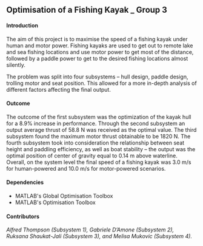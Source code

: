 ## Optimisation of a Fishing Kayak _ Group 3
#### Introduction
The aim of this project is to maximise the speed of a fishing kayak under human and motor power. Fishing kayaks are used to get out to remote lake and sea fishing locations and use motor power to get most of the distance, followed by a paddle power to get to the desired fishing locations almost silently.

The problem was split into four subsystems – hull design, paddle design, trolling motor and seat position. This allowed for a more in-depth analysis of different factors affecting the final output.

#### Outcome
The outcome of the first subsystem was the optimization of the kayak hull for a 8.9% increase in performance. Through the second subsystem an output average thrust of 58.8 N was received as the optimal value. The third subsystem found the maximum motor thrust obtainable to be 1820 N. The fourth subsystem took into consideration the relationship between seat height and paddling efficiency, as well as boat stability – the output was the optimal position of center of gravity equal to 0.14 m above waterline. Overall, on the system level the final speed of a fishing kayak was 3.0 m/s for human-powered and 10.0 m/s for motor-powered scenarios.

#### Dependencies

- MATLAB's Global Optimisation Toolbox
- MATLAB's Optimisation Toolbox

#### Contributors

*Alfred Thompson (Subsystem 1), Gabriele D’Amone (Subsystem 2), Ruksana Shaukat-Jali (Subsystem 3), and Melisa Mukovic (Subsystem 4).*
